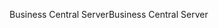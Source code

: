 <span data-ttu-id="e2b3f-101">Business Central Server</span><span class="sxs-lookup"><span data-stu-id="e2b3f-101">Business Central Server</span></span>